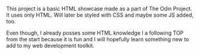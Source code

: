 This project is a basic HTML showcase made as a part of The Odin Project. It 
uses only HTML. Will later be styled with CSS and maybe some JS added, too.

Even though, I already posses some HTML knowledge I a following TOP from the
start because it is fun and I will hopefully learn something new to add to my
web development toolkit.